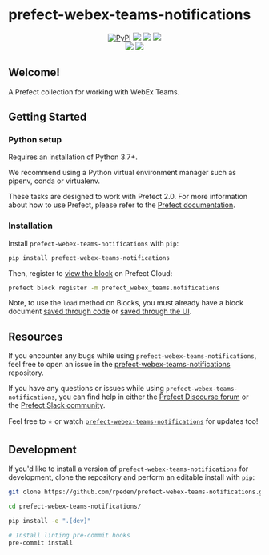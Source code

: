 # prefect-webex-teams-notifications

<p align="center">
    <a href="https://pypi.python.org/pypi/prefect-webex-teams-notifications/" alt="PyPI version">
        <img alt="PyPI" src="https://img.shields.io/pypi/v/prefect-webex-teams-notifications?color=0052FF&labelColor=090422"></a>
    <a href="https://github.com/rpeden/prefect-webex-teams-notifications/" alt="Stars">
        <img src="https://img.shields.io/github/stars/rpeden/prefect-webex-teams-notifications?color=0052FF&labelColor=090422" /></a>
    <a href="https://pepy.tech/badge/prefect-webex-teams-notifications/" alt="Downloads">
        <img src="https://img.shields.io/pypi/dm/prefect-webex-teams-notifications?color=0052FF&labelColor=090422" /></a>
    <a href="https://github.com/rpeden/prefect-webex-teams-notifications/pulse" alt="Activity">
        <img src="https://img.shields.io/github/commit-activity/m/rpeden/prefect-webex-teams-notifications?color=0052FF&labelColor=090422" /></a>
    <br>
    <a href="https://prefect-community.slack.com" alt="Slack">
        <img src="https://img.shields.io/badge/slack-join_community-red.svg?color=0052FF&labelColor=090422&logo=slack" /></a>
    <a href="https://discourse.prefect.io/" alt="Discourse">
        <img src="https://img.shields.io/badge/discourse-browse_forum-red.svg?color=0052FF&labelColor=090422&logo=discourse" /></a>
</p>

## Welcome!

A Prefect collection for working with WebEx Teams.

## Getting Started

### Python setup

Requires an installation of Python 3.7+.

We recommend using a Python virtual environment manager such as pipenv, conda or virtualenv.

These tasks are designed to work with Prefect 2.0. For more information about how to use Prefect, please refer to the [Prefect documentation](https://orion-docs.prefect.io/).

### Installation

Install `prefect-webex-teams-notifications` with `pip`:

```bash
pip install prefect-webex-teams-notifications
```

Then, register to [view the block](https://orion-docs.prefect.io/ui/blocks/) on Prefect Cloud:

```bash
prefect block register -m prefect_webex_teams.notifications
```

Note, to use the `load` method on Blocks, you must already have a block document [saved through code](https://orion-docs.prefect.io/concepts/blocks/#saving-blocks) or [saved through the UI](https://orion-docs.prefect.io/ui/blocks/).


## Resources

If you encounter any bugs while using `prefect-webex-teams-notifications`, feel free to open an issue in the [prefect-webex-teams-notifications](https://github.com/rpeden/prefect-webex-teams-notifications) repository.

If you have any questions or issues while using `prefect-webex-teams-notifications`, you can find help in either the [Prefect Discourse forum](https://discourse.prefect.io/) or the [Prefect Slack community](https://prefect.io/slack).

Feel free to ⭐️ or watch [`prefect-webex-teams-notifications`](https://github.com/rpeden/prefect-webex-teams-notifications) for updates too!

## Development

If you'd like to install a version of `prefect-webex-teams-notifications` for development, clone the repository and perform an editable install with `pip`:

```bash
git clone https://github.com/rpeden/prefect-webex-teams-notifications.git

cd prefect-webex-teams-notifications/

pip install -e ".[dev]"

# Install linting pre-commit hooks
pre-commit install
```
